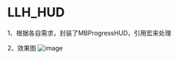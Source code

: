 # LLH_HUD

1、根据各自需求，封装了MBProgressHUD，引用宏来处理

2、效果图
![image](https://github.com/hzz2020/LLH_HUD/blob/master/LLH_HUD/README.gif)